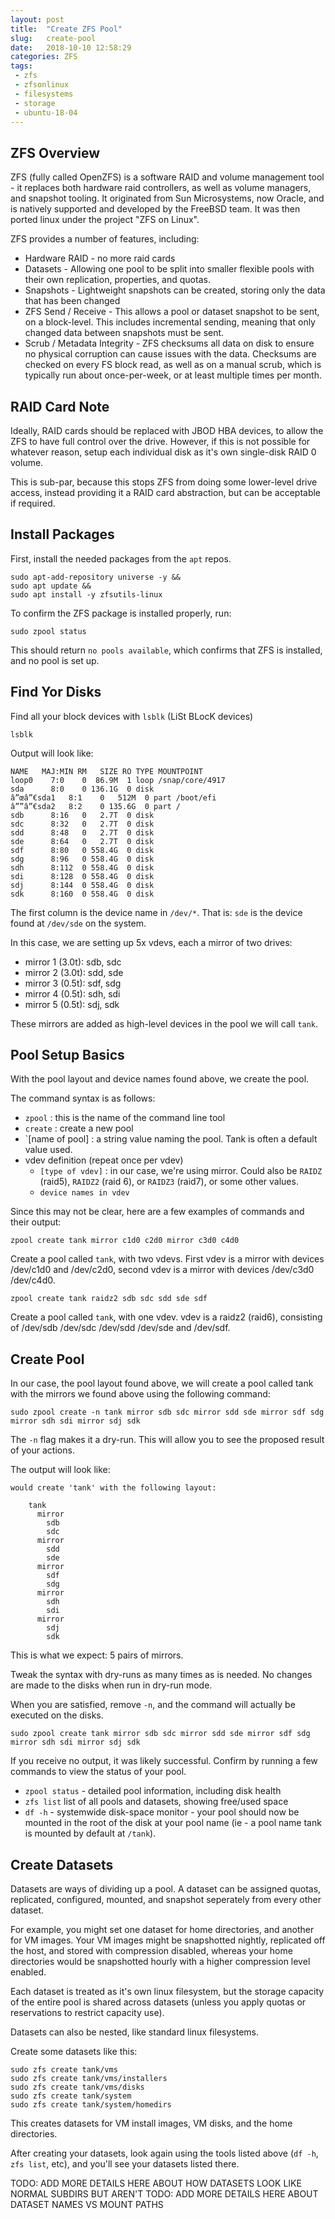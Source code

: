 ```yaml
---
layout: post
title:  "Create ZFS Pool"
slug:   create-pool
date:   2018-10-10 12:58:29
categories: ZFS
tags: 
 - zfs
 - zfsonlinux
 - filesystems
 - storage
 - ubuntu-18-04
---
```


## ZFS Overview
ZFS (fully called OpenZFS) is a software RAID and volume management tool - it replaces both hardware raid controllers, as well as 
volume managers, and snapshot tooling. It originated from Sun Microsystems, now Oracle, and is natively supported and developed
by the FreeBSD team. It was then ported linux under the project "ZFS on Linux".

ZFS provides a number of features, including:
 * Hardware RAID - no more raid cards
 * Datasets - Allowing one pool to be split into smaller flexible pools with their own replication, properties, and quotas.
 * Snapshots - Lightweight snapshots can be created, storing only the data that has been changed
 * ZFS Send / Receive - This allows a pool or dataset snapshot to be sent, on a block-level. This includes incremental sending,
   meaning that only changed data between snapshots must be sent.
 * Scrub / Metadata Integrity - ZFS checksums all data on disk to ensure no physical corruption can cause issues with the data. 
   Checksums are checked on every FS block read, as well as on a manual scrub, which is typically run about once-per-week, or 
   at least multiple times per month.

## RAID Card Note
Ideally, RAID cards should be replaced with JBOD HBA devices, to allow the ZFS to have full control over the drive. However, if 
this is not possible for whatever reason, setup each individual disk as it's own single-disk RAID 0 volume.

This is sub-par, because this stops ZFS from doing some lower-level drive access, instead providing it a RAID card abstraction,
but can be acceptable if required.


## Install Packages

First, install the needed packages from the `apt` repos.

```
sudo apt-add-repository universe -y &&
sudo apt update &&
sudo apt install -y zfsutils-linux
```

To confirm the ZFS package is installed properly, run:

```
sudo zpool status
```

This should return `no pools available`, which confirms that ZFS is installed,
and no pool is set up.

## Find Yor Disks

Find all your block devices with `lsblk` (LiSt BLocK devices)

```
lsblk
```

Output will look like:
```
NAME   MAJ:MIN RM   SIZE RO TYPE MOUNTPOINT
loop0    7:0    0  86.9M  1 loop /snap/core/4917
sda      8:0    0 136.1G  0 disk 
â”œâ”€sda1   8:1    0   512M  0 part /boot/efi
â””â”€sda2   8:2    0 135.6G  0 part /
sdb      8:16   0   2.7T  0 disk 
sdc      8:32   0   2.7T  0 disk 
sdd      8:48   0   2.7T  0 disk 
sde      8:64   0   2.7T  0 disk 
sdf      8:80   0 558.4G  0 disk 
sdg      8:96   0 558.4G  0 disk 
sdh      8:112  0 558.4G  0 disk 
sdi      8:128  0 558.4G  0 disk 
sdj      8:144  0 558.4G  0 disk 
sdk      8:160  0 558.4G  0 disk 
```

The first column is the device name in `/dev/*`. That is: `sde` is the
device found at `/dev/sde` on the system.

In this case, we are setting up 5x vdevs, each a mirror of two drives:

 * mirror 1 (3.0t): sdb, sdc
 * mirror 2 (3.0t): sdd, sde
 * mirror 3 (0.5t): sdf, sdg
 * mirror 4 (0.5t): sdh, sdi
 * mirror 5 (0.5t): sdj, sdk

These mirrors are added as high-level devices in the pool we will call `tank`.


## Pool Setup Basics
With the pool layout and device names found above, we create the pool.

The command syntax is as follows:

 * `zpool` : this is the name of the command line tool
 * `create` : create a new pool
 * `[name of pool] : a string value naming the pool. Tank is often a default value used.
 * vdev definition (repeat once per vdev)
   * `[type of vdev]` : in our case, we're using mirror. Could also be `RAIDZ` (raid5), `RAIDZ2` (raid 6), or `RAIDZ3` (raid7), or some other values.
   * `device names in vdev`

Since this may not be clear, here are a few examples of commands and their output:


```
zpool create tank mirror c1d0 c2d0 mirror c3d0 c4d0
```

Create a pool called `tank`, with two vdevs. First vdev is a mirror 
with devices /dev/c1d0 and /dev/c2d0, second vdev is a mirror 
with devices /dev/c3d0 /dev/c4d0.



```
zpool create tank raidz2 sdb sdc sdd sde sdf
```

Create a pool called `tank`, with one vdev. vdev is a raidz2 (raid6), 
consisting of /dev/sdb /dev/sdc /dev/sdd /dev/sde and /dev/sdf.


## Create Pool

In our case, the pool layout found above, we will create a pool called tank with the mirrors 
we found above using the following command:

```
sudo zpool create -n tank mirror sdb sdc mirror sdd sde mirror sdf sdg mirror sdh sdi mirror sdj sdk
```

The `-n` flag makes it a dry-run. This will allow you to see the proposed result of your actions.


The output will look like:

```
would create 'tank' with the following layout:

	tank
	  mirror
	    sdb
	    sdc
	  mirror
	    sdd
	    sde
	  mirror
	    sdf
	    sdg
	  mirror
	    sdh
	    sdi
	  mirror
	    sdj
	    sdk
```

This is what we expect: 5 pairs of mirrors.

Tweak the syntax with dry-runs as many times as is needed. No changes are made to the disks
when run in dry-run mode. 

When you are satisfied, remove `-n`, and the command will actually be executed on the disks.

```
sudo zpool create tank mirror sdb sdc mirror sdd sde mirror sdf sdg mirror sdh sdi mirror sdj sdk
```

If you receive no output, it was likely successful. Confirm by running a few commands to 
view the status of your pool.

 * `zpool status` - detailed pool information, including disk health
 * `zfs list` list of all pools and datasets, showing free/used space
 * `df -h` - systemwide disk-space monitor - your pool should now be mounted in the root of 
    the disk at your pool name (ie -  a pool name tank is mounted by default at `/tank`).


## Create Datasets

Datasets are ways of dividing up a pool. A dataset can be assigned quotas, replicated, 
configured, mounted, and snapshot seperately from every other dataset.

For example, you might set one dataset for home directories, and another for VM images. Your VM
images might be snapshotted nightly, replicated off the host, and stored with compression 
disabled, whereas your home directories would be snapshotted hourly with a higher 
compression level enabled.

Each dataset is treated as it's own linux filesystem, but the storage capacity of the entire pool
is shared across datasets (unless you apply quotas or reservations to restrict capacity use).

Datasets can also be nested, like standard linux filesystems.

Create some datasets like this:

```
sudo zfs create tank/vms
sudo zfs create tank/vms/installers
sudo zfs create tank/vms/disks
sudo zfs create tank/system
sudo zfs create tank/system/homedirs
```

This creates datasets for VM install images, VM disks, and the home directories.

After creating your datasets, look again using the tools listed above (`df -h`, `zfs list`, etc), 
and you'll see your datasets listed there.

TODO: ADD MORE DETAILS HERE ABOUT HOW DATASETS LOOK LIKE NORMAL SUBDIRS BUT AREN'T
TODO: ADD MORE DETAILS HERE ABOUT DATASET NAMES VS MOUNT PATHS
